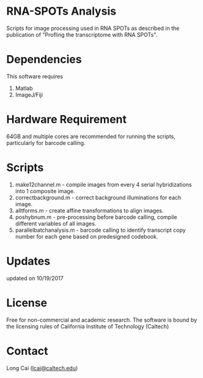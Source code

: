 # RNA-SPOTs Analysis
Scripts for image processing used in RNA SPOTs as described in the publication of "Profling the transcriptome with RNA SPOTs".

# Dependencies
This software requires
1. Matlab
2. ImageJ/Fiji

# Hardware Requirement
64GB and multiple cores are recommended for running the scripts, particularly for barcode calling.

# Scripts
1. make12channel.m - compile images from every 4 serial hybridizations into 1 composite image.
2. correctbackground.m - correct background illuminations for each image.
3. alltforms.m - create affine transformations to align images.
4. poshybnum.m - pre-processing before barcode calling, compile different variables of all images.
5. parallelbatchanalysis.m - barcode calling to identify transcript copy number for each gene based on predesigned codebook.

# Updates
updated on 10/19/2017

# License
Free for non-commercial and academic research. The software is bound by the licensing rules of California Institute of Technology (Caltech)

# Contact
Long Cai (lcai@caltech.edu)




